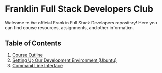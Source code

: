 # Franklin Full Stack Developers Club

Welcome to the official Franklin Full Stack Developers repository! Here you can find course resources, assignments, and other information.

## Table of Contents

1. [Course Outline](./course-outline.md)
2. [Setting Up Our Development Environment (Ubuntu)](./setting-up.md)
3. [Command Line Interface](./cli/cli.md)
